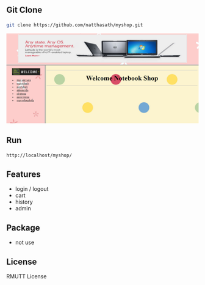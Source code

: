 ## Git Clone
```bash
git clone https://github.com/natthasath/myshop.git
```

[![Myshop demo](https://raw.githubusercontent.com/FSDotNetDev/myshop/master/image/myshop.png)]()

## Run
```bash
http://localhost/myshop/
```

## Features
* login / logout
* cart
* history
* admin

## Package
* not use

## License
RMUTT License

